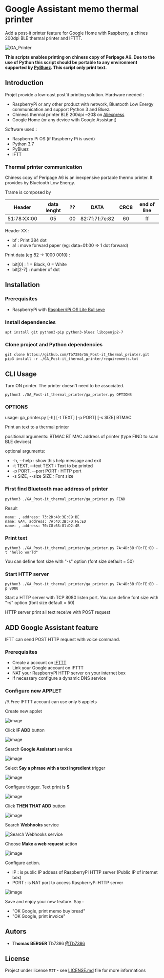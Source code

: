 # Google Assistant memo thermal printer
Add a post-it printer feature for Google Home with Raspberry, a chines 200dpi BLE thermal printer and IFTTT.

![GA_Printer](https://user-images.githubusercontent.com/59627714/142873517-01c6a2e7-8d10-43d4-815c-9df0b648dd9d.png)


**This scripts enables printing on chiness copy of Peripage A6. Due to the use of Python this script should be portable to any environment supported by [PyBluez](https://github.com/pybluez/pybluez). This script only print text.**

## Introduction
Projet provide a low-cast post'it printing solution.
Hardware needed :
 - RaspberryPi or any other product with network, Bluetooth Low Energy communication and support Python 3 and Bluez.
 - Chiness thermal printer BLE 200dpi ~20$ on [Aliexpress](https://fr.aliexpress.com/item/1005003351851277.html)
 - Google Home (or any device with Google Assistant)

Software used :
 - Raspberry Pi OS (if Raspberry Pi is used)
 - Python 3.7
 - PyBluez
 - IFTT

### Thermal printer communication
Chiness copy of Peripage A6 is an inexpensive portable thermo printer. It provides by Bluetooth Low Energy.

Trame is composed by

| Header      | data lenght | ?? | DATA           | CRC8 | end of line |
|:------:     |:-----------:|:--:|:----:          |:----:|:-----------:| 
| 51:78:XX:00 | 05          | 00 | 82:7f:7f:7e:82 | 60   | ff          |   


Header XX :
   - bf : Print 384 dot
   - a1 : move forward paper (eg: data=01:00 => 1 dot forward)

Print data (eg 82 -> 1000 0010) :
  - bit[0] : 1 = Black, 0 = White
  - bit[2-7] : number of dot

## Installation

### Prerequisites

 - RaspberryPi with [RaspberriPi OS Lite Bullseye](https://downloads.raspberrypi.org/raspios_lite_armhf/images/raspios_lite_armhf-2021-11-08/2021-10-30-raspios-bullseye-armhf-lite.zip)

### Install dependencies
```
apt install git python3-pip python3-bluez libopenjp2-7
```
### Clone project and Python dependencies
```
git clone https://github.com/Tb7386/GA_Post-it_thermal_printer.git
pip3 install -r ./GA_Post-it_thermal_printer/requirements.txt
```
## CLI Usage

Turn ON printer. The printer doesn't need to be associated.

```
python3 ./GA_Post-it_thermal_printer/ga_printer.py OPTIONS
```

### OPTIONS

usage: ga_printer.py [-h] [-t TEXT] [-p PORT] [-s SIZE] BTMAC

Print an text to a thermal printer

positional arguments:
  BTMAC                 BT MAC address of printer (type FIND to scan BLE devices)

optional arguments:
 - -h, --help :           show this help message and exit
 - -t TEXT, --text TEXT : Text to be printed
 - -p PORT, --port PORT : HTTP port
 - -s SIZE, --size SIZE : Font size

### First find Bluetooth mac address of printer

```
python3 ./GA_Post-it_thermal_printer/ga_printer.py FIND
```
Result
```
name: , address: 73:2D:48:3E:C9:BE
name: GA4, address: 7A:4D:3B:FD:FE:ED
name: , address: 70:C8:63:81:D2:4B
```

### Print text

```
python3 ./GA_Post-it_thermal_printer/ga_printer.py 7A:4D:3B:FD:FE:ED -t "hello world"
```

You can define font size with "-s" option (font size default = 50)

### Start HTTP server

```
python3 ./GA_Post-it_thermal_printer/ga_printer.py 7A:4D:3B:FD:FE:ED -p 8080
```
Start a HTTP server with TCP 8080 listen port.
You can define font size with "-s" option (font size default = 50)

HTTP server print all text receive with POST request

## ADD Google Assistant feature

IFTT can send POST HTTP request with voice command.

### Prerequisites

 - Create a account on [IFTTT](https://ifttt.com/login)
 - Link your Google account on IFTTT
 - NAT your RaspberryPI HTTP server on your internet box
 - If necessary configure a dynamic DNS service 

### Configure new APPLET

/!\ Free IFTTT account can use only 5 applets

Create new applet

![image](https://user-images.githubusercontent.com/59627714/143013433-462a681a-71fc-4f9d-9cdb-4f20f632a5cd.png)

Click  **IF ADD** button

![image](https://user-images.githubusercontent.com/59627714/143013476-1e40b576-0b78-4e60-b669-5e593a503f2f.png)

Search **Google Assistant** service

![image](https://user-images.githubusercontent.com/59627714/143013559-3c1067b4-948a-49e2-9a1f-27ea77888d14.png)

Select **Say a phrase with a text ingredient** trigger

![image](https://user-images.githubusercontent.com/59627714/143013682-146ca039-15f3-4528-8ec7-2e27fad6339b.png)

Configure trigger. Text print is **$**

![image](https://user-images.githubusercontent.com/59627714/143013756-a86d2765-a805-4a89-bf90-65fcf54026b0.png)

Click **THEN THAT ADD** button

![image](https://user-images.githubusercontent.com/59627714/143013782-40582f66-95e1-4a34-b8c4-a96f59791454.png)

Search **Webhooks** service

![Search **Webhooks** service](https://user-images.githubusercontent.com/59627714/143013839-e60b5a4f-95dc-4903-8737-7aa09f609ce5.png)

Choose **Make a web request** action

![image](https://user-images.githubusercontent.com/59627714/143013877-c2420ebe-142c-4ade-8363-ee133e39f352.png)

Configure action. 
 - IP : is public IP addess of RaspberryPi HTTP server (Public IP of internet box)
 - PORT : is NAT port to access RaspberryPi HTTP server

![image](https://user-images.githubusercontent.com/59627714/143013975-bddbcb1b-9ce0-46e6-beaf-557baecdf9aa.png)


Save and enjoy your new feature. 
Say :
 - "OK Google, print memo buy bread"
 - "OK Google, print invoice"

## Autors

* **Thomas BERGER** Tb7386 [@Tb7386](https://github.com/Tb7386)

## License

Project under license ``MIT`` - see [LICENSE.md](LICENSE.md) file for more informations
